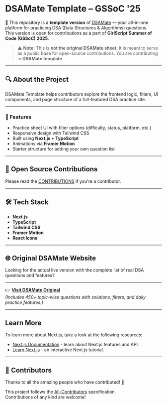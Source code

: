 # DSAMate Template – GSSoC '25

🚀 This repository is a **template version** of [DSAMate](https://dsamate.vercel.app) — your all-in-one platform for practicing DSA (Data Structures & Algorithms) questions.  
This version is open for contributions as a part of **GirlScript Summer of Code (GSSoC) 2025**.

> ⚠️ **Note:** This is **not the original DSAMate sheet**. It is meant to serve as a public base for open-source contributions. You are contributing in **DSAMate template**.

---

## 🔍 About the Project

DSAMate Template helps contributors explore the frontend logic, filters, UI components, and page structure of a full-featured DSA practice site.

---

### 🌟 Features

- Practice sheet UI with filter options (difficulty, status, platform, etc.)
- Responsive design with Tailwind CSS
- Built using **Next.js + TypeScript**
- Animations via **Framer Motion**
- Starter structure for adding your own question list

---

## 🚀 Open Source Contributions

Please read the [CONTRIBUTIONS](CONTRIBUTING.md) if you're a contributor.

---

## 🛠️ Tech Stack

- **Next.js**  
- **TypeScript**
- **Tailwind CSS**
- **Framer Motion**
- **React Icons**
---

## 🌐 Original DSAMate Website

Looking for the actual live version with the complete list of real DSA questions and features?

---

👉 [**Visit DSAMate Original**](https://dsamate.vercel.app)  
_(Includes 450+ topic-wise questions with solutions, filters, and daily practice features.)_

---
## Learn More

To learn more about Next.js, take a look at the following resources:

- [Next.js Documentation](https://nextjs.org/docs) - learn about Next.js features and API.
- [Learn Next.js](https://nextjs.org/learn) - an interactive Next.js tutorial.
---

## 👥 Contributors

Thanks to all the amazing people who have contributed! 💖

<!-- ALL-CONTRIBUTORS-LIST:START - Do not remove or modify this section -->
<!-- ALL-CONTRIBUTORS-LIST:END -->

This project follows the [All-Contributors](https://allcontributors.org) specification.  
Contributions of any kind are welcome!

